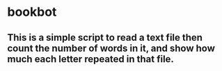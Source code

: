 # bookbot
## This is a simple script to read a text file then count the number of words in it, and show how much each letter repeated in that file.
